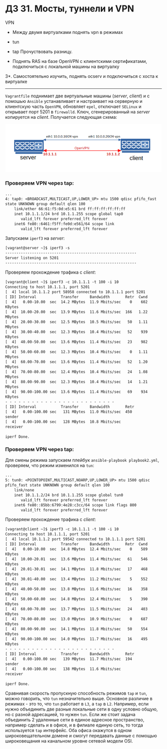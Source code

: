# ДЗ 31. Мосты, туннели и VPN
VPN

* Между двумя виртуалками поднять vpn в режимах

*    tun
*   tap Прочуствовать разницу.

*   Поднять RAS на базе OpenVPN с клиентскими сертификатами, подключиться с локальной машины на виртуалку

3*. Самостоятельно изучить, поднять ocserv и подключиться с хоста к виртуалке

----
`Vagrantfile` поднимает две виртуальные машины (*server*, *client*) и с помошью `Ansible` устанавливает и настраивает на серверную и клиентскую часть `OpenVPN`, обновляет `epel`, отключает `SELinux` и открывает порт 5201 в `firewalld`. Ключ, сгенерированный на *server* копируется на *client*. Получается следующая схема:

![31vpn1](31vpn1.png)

### Проверяем VPN через tap:
```
...
4: tap0: <BROADCAST,MULTICAST,UP,LOWER_UP> mtu 1500 qdisc pfifo_fast state UNKNOWN group default qlen 100
    link/ether 66:61:f5:0d:e5:61 brd ff:ff:ff:ff:ff:ff
    inet 10.1.1.1/24 brd 10.1.1.255 scope global tap0
       valid_lft forever preferred_lft forever
    inet6 fe80::6461:f5ff:fe0d:e561/64 scope link
       valid_lft forever preferred_lft forever
```
Запускаем `iperf3` на *server*:
```
[vagrant@server ~]$ iperf3 -s
-----------------------------------------------------------
Server listening on 5201
-----------------------------------------------------------

```
Проверяем прохождение трафика с *client*:
```
[vagrant@client ~]$ iperf3 -c 10.1.1.1 -t 100 -i 10
Connecting to host 10.1.1.1, port 5201
[  4] local 10.1.1.2 port 58958 connected to 10.1.1.1 port 5201
[ ID] Interval           Transfer     Bandwidth       Retr  Cwnd
[  4]   0.00-10.00  sec  14.2 MBytes  11.9 Mbits/sec    0    602 KBytes
[  4]  10.00-20.00  sec  13.9 MBytes  11.6 Mbits/sec  166   1.22 MBytes
[  4]  20.00-30.00  sec  12.5 MBytes  10.5 Mbits/sec   50   1.11 MBytes
[  4]  30.00-40.00  sec  12.3 MBytes  10.4 Mbits/sec   52    939 KBytes
[  4]  40.00-50.00  sec  13.6 MBytes  11.4 Mbits/sec   23    982 KBytes
[  4]  50.00-60.00  sec  12.3 MBytes  10.4 Mbits/sec    0   1.11 MBytes
[  4]  60.00-70.00  sec  13.6 MBytes  11.4 Mbits/sec   52   1.20 MBytes
[  4]  70.00-80.00  sec  12.4 MBytes  10.4 Mbits/sec   24   1.08 MBytes
[  4]  80.00-90.00  sec  12.3 MBytes  10.4 Mbits/sec   14   1.21 MBytes
[  4]  90.00-100.00 sec  13.6 MBytes  11.4 Mbits/sec   69    934 KBytes
- - - - - - - - - - - - - - - - - - - - - - - - -
[ ID] Interval           Transfer     Bandwidth       Retr
[  4]   0.00-100.00 sec   131 MBytes  11.0 Mbits/sec  450             sender
[  4]   0.00-100.00 sec   128 MBytes  10.8 Mbits/sec                  receiver

iperf Done.
```
### Проверяем VPN через tap:

Для смены режима запускаем плейбук `ansible-playbook playbook2.yml`, проверяем, что режим изменился на `tun`:
```
...
5: tun0: <POINTOPOINT,MULTICAST,NOARP,UP,LOWER_UP> mtu 1500 qdisc pfifo_fast state UNKNOWN group default qlen 100
    link/none
    inet 10.1.1.2/24 brd 10.1.1.255 scope global tun0
       valid_lft forever preferred_lft forever
    inet6 fe80::85bb:6799:4e28:c3cc/64 scope link flags 800
       valid_lft forever preferred_lft forever
```
Проверяем прохождение трафика с *client*:
```
[vagrant@client ~]$ iperf3 -c 10.1.1.1 -t 100 -i 10
Connecting to host 10.1.1.1, port 5201
[  4] local 10.1.1.2 port 59542 connected to 10.1.1.1 port 5201
[ ID] Interval           Transfer     Bandwidth       Retr  Cwnd
[  4]   0.00-10.00  sec  14.8 MBytes  12.4 Mbits/sec    0    589 KBytes
[  4]  10.00-20.01  sec  13.6 MBytes  11.4 Mbits/sec   61    546 KBytes
[  4]  20.01-30.01  sec  14.1 MBytes  11.8 Mbits/sec   17    468 KBytes
[  4]  30.01-40.00  sec  13.4 MBytes  11.2 Mbits/sec    5    552 KBytes
[  4]  40.00-50.00  sec  13.8 MBytes  11.6 Mbits/sec   16    358 KBytes
[  4]  50.00-60.00  sec  14.8 MBytes  12.4 Mbits/sec    5    390 KBytes
[  4]  60.00-70.00  sec  13.7 MBytes  11.5 Mbits/sec   24    403 KBytes
[  4]  70.00-80.00  sec  13.0 MBytes  10.9 Mbits/sec    0    687 KBytes
[  4]  80.00-90.00  sec  14.1 MBytes  11.8 Mbits/sec   50    554 KBytes
[  4]  90.00-100.00 sec  14.0 MBytes  11.7 Mbits/sec   16    495 KBytes
- - - - - - - - - - - - - - - - - - - - - - - - -
[ ID] Interval           Transfer     Bandwidth       Retr
[  4]   0.00-100.00 sec   139 MBytes  11.7 Mbits/sec  194             sender
[  4]   0.00-100.00 sec   138 MBytes  11.6 Mbits/sec                  receiver

iperf Done.
```
Сравнивая скорость пропускную способность режимов `tap` и `tun`, можно говорить, что `tun` незначительно выше.
Основное различие в режимах - это то, что `tun` работает в `L3`, а `tap` в `L2`. Например, если нужно объединить две разные локальные сети в одну условно общую, но с разной адресацией, то нужен `tun`. Если же стоит задача объединить 2 удаленные сети в единое адресное пространство, например сделать и в офисе, и в филиале единую сеть, то тогда используется `tap` интерфейс. Оба офиса окажутся в одном широковещательном домене и смогут передавать данные с помощью широковещания на канальном уровне сетевой модели OSI.

